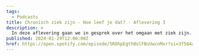 ```yaml
---
tags:
  - Podcasts
title: Chronisch ziek zijn - Hoe leef je dat? - Aflevering 3
description: >
  In deze aflevering gaan we in gesprek over het omgaan met ziek zijn. We verkennen wat je tegenkomt bij het verwerken hiervan. Hoe je omgaat met verlies en rouw, en het onbekende. Ook bespreken we wat 'levende rouw' precies inhoudt en hoe je je geest kunt trainen in het omgaan met ziekte.
published: 2024-01-29T12:00:00Z
href: https://open.spotify.com/episode/5ROhpEgth0olFBsUwcnMxr?si=3f584a54d85e4221
---
```

